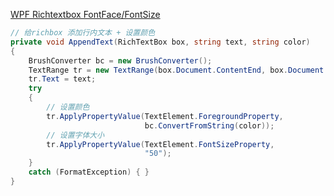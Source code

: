 [WPF Richtextbox FontFace/FontSize](https://stackoverflow.com/questions/674384/wpf-richtextbox-fontface-fontsize)

```c#
// 给richbox 添加行内文本 + 设置颜色
private void AppendText(RichTextBox box, string text, string color)
{
    BrushConverter bc = new BrushConverter();
    TextRange tr = new TextRange(box.Document.ContentEnd, box.Document.ContentEnd);
    tr.Text = text;
    try
    {
        // 设置颜色
        tr.ApplyPropertyValue(TextElement.ForegroundProperty,
                              bc.ConvertFromString(color));
        // 设置字体大小
        tr.ApplyPropertyValue(TextElement.FontSizeProperty,
                              "50");
    }
    catch (FormatException) { }
}
```

